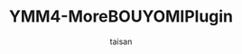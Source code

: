 ---
title: YMM4-MoreBOUYOMIPlugin
description: YMM4から棒読みちゃんの音声を利用できるようにする音声合成プラグインです
author: taisan
date:
keywords: [""]
category: [""]
---